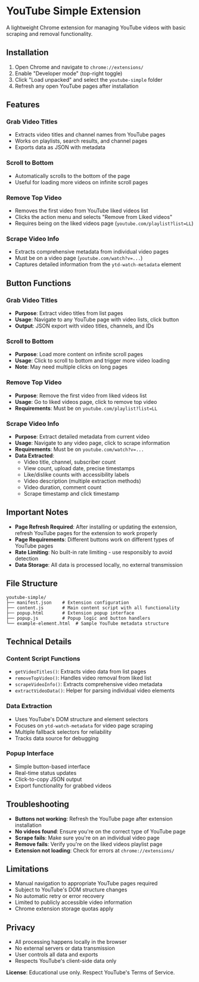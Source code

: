 # YouTube Simple Extension

A lightweight Chrome extension for managing YouTube videos with basic scraping and removal functionality.

## Installation

1. Open Chrome and navigate to `chrome://extensions/`
2. Enable "Developer mode" (top-right toggle)
3. Click "Load unpacked" and select the `youtube-simple` folder
4. Refresh any open YouTube pages after installation

## Features

### Grab Video Titles
- Extracts video titles and channel names from YouTube pages
- Works on playlists, search results, and channel pages
- Exports data as JSON with metadata

### Scroll to Bottom
- Automatically scrolls to the bottom of the page
- Useful for loading more videos on infinite scroll pages

### Remove Top Video
- Removes the first video from YouTube liked videos list
- Clicks the action menu and selects "Remove from Liked videos"
- Requires being on the liked videos page (`youtube.com/playlist?list=LL`)

### Scrape Video Info
- Extracts comprehensive metadata from individual video pages
- Must be on a video page (`youtube.com/watch?v=...`)
- Captures detailed information from the `ytd-watch-metadata` element

## Button Functions

### Grab Video Titles
- **Purpose**: Extract video titles from list pages
- **Usage**: Navigate to any YouTube page with video lists, click button
- **Output**: JSON export with video titles, channels, and IDs

### Scroll to Bottom
- **Purpose**: Load more content on infinite scroll pages
- **Usage**: Click to scroll to bottom and trigger more video loading
- **Note**: May need multiple clicks on long pages

### Remove Top Video
- **Purpose**: Remove the first video from liked videos list
- **Usage**: Go to liked videos page, click to remove top video
- **Requirements**: Must be on `youtube.com/playlist?list=LL`

### Scrape Video Info
- **Purpose**: Extract detailed metadata from current video
- **Usage**: Navigate to any video page, click to scrape information
- **Requirements**: Must be on `youtube.com/watch?v=...`
- **Data Extracted**:
  - Video title, channel, subscriber count
  - View count, upload date, precise timestamps
  - Like/dislike counts with accessibility labels
  - Video description (multiple extraction methods)
  - Video duration, comment count
  - Scrape timestamp and click timestamp

## Important Notes

- **Page Refresh Required**: After installing or updating the extension, refresh YouTube pages for the extension to work properly
- **Page Requirements**: Different buttons work on different types of YouTube pages
- **Rate Limiting**: No built-in rate limiting - use responsibly to avoid detection
- **Data Storage**: All data is processed locally, no external transmission

## File Structure

```
youtube-simple/
├── manifest.json    # Extension configuration
├── content.js       # Main content script with all functionality
├── popup.html       # Extension popup interface
├── popup.js         # Popup logic and button handlers
└── example-element.html  # Sample YouTube metadata structure
```

## Technical Details

### Content Script Functions
- `getVideoTitles()`: Extracts video data from list pages
- `removeTopVideo()`: Handles video removal from liked list
- `scrapeVideoInfo()`: Extracts comprehensive video metadata
- `extractVideoData()`: Helper for parsing individual video elements

### Data Extraction
- Uses YouTube's DOM structure and element selectors
- Focuses on `ytd-watch-metadata` for video page scraping
- Multiple fallback selectors for reliability
- Tracks data source for debugging

### Popup Interface
- Simple button-based interface
- Real-time status updates
- Click-to-copy JSON output
- Export functionality for grabbed videos

## Troubleshooting

- **Buttons not working**: Refresh the YouTube page after extension installation
- **No videos found**: Ensure you're on the correct type of YouTube page
- **Scrape fails**: Make sure you're on an individual video page
- **Remove fails**: Verify you're on the liked videos playlist page
- **Extension not loading**: Check for errors at `chrome://extensions/`

## Limitations

- Manual navigation to appropriate YouTube pages required
- Subject to YouTube's DOM structure changes
- No automatic retry or error recovery
- Limited to publicly accessible video information
- Chrome extension storage quotas apply

## Privacy

- All processing happens locally in the browser
- No external servers or data transmission
- User controls all data and exports
- Respects YouTube's client-side data only

**License**: Educational use only. Respect YouTube's Terms of Service.
